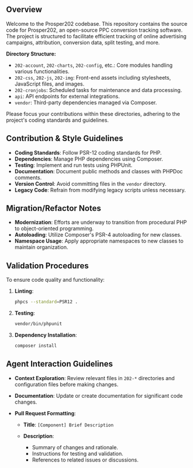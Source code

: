 ## Overview

Welcome to the Prosper202 codebase. This repository contains the source code for Prosper202, an open-source PPC conversion tracking software. The project is structured to facilitate efficient tracking of online advertising campaigns, attribution, conversion data, split testing, and more.

**Directory Structure:**

* `202-account`, `202-charts`, `202-config`, etc.: Core modules handling various functionalities.
* `202-css`, `202-js`, `202-img`: Front-end assets including stylesheets, JavaScript files, and images.
* `202-cronjobs`: Scheduled tasks for maintenance and data processing.
* `api`: API endpoints for external integrations.
* `vendor`: Third-party dependencies managed via Composer.

Please focus your contributions within these directories, adhering to the project's coding standards and guidelines.

## Contribution & Style Guidelines

* **Coding Standards**: Follow PSR-12 coding standards for PHP.
* **Dependencies**: Manage PHP dependencies using Composer.
* **Testing**: Implement and run tests using PHPUnit.
* **Documentation**: Document public methods and classes with PHPDoc comments.
* **Version Control**: Avoid committing files in the `vendor` directory.
* **Legacy Code**: Refrain from modifying legacy scripts unless necessary.

## Migration/Refactor Notes

* **Modernization**: Efforts are underway to transition from procedural PHP to object-oriented programming.
* **Autoloading**: Utilize Composer's PSR-4 autoloading for new classes.
* **Namespace Usage**: Apply appropriate namespaces to new classes to maintain organization.

## Validation Procedures

To ensure code quality and functionality:

1. **Linting**:

   ```bash
   phpcs --standard=PSR12 .
   ```
2. **Testing**:

   ```bash
   vendor/bin/phpunit
   ```
3. **Dependency Installation**:

   ```bash
   composer install
   ```

## Agent Interaction Guidelines

* **Context Exploration**: Review relevant files in `202-*` directories and configuration files before making changes.
* **Documentation**: Update or create documentation for significant code changes.
* **Pull Request Formatting**:

  * **Title**: `[Component] Brief Description`
  * **Description**:

    * Summary of changes and rationale.
    * Instructions for testing and validation.
    * References to related issues or discussions.

##
